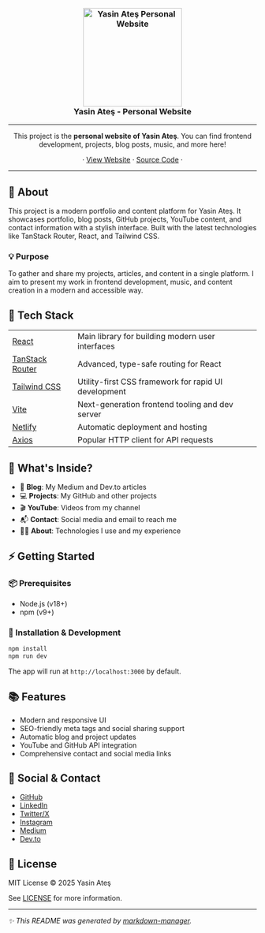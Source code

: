 <h3 align="center">
  <br />
  <a href="https://yasinates.com/"><img src="https://yasinates.com/yasin-ates-hakkimda.jpg" alt="Yasin Ateş Personal Website" width="200" /></a>
  <br />
  Yasin Ateş - Personal Website
  <br />
</h3>

<hr />

<p align="center">This project is the <b>personal website of Yasin Ateş</b>. You can find frontend development, projects, blog posts, music, and more here!</p>

<p align="center">
  · <a href="https://yasinates.com/">View Website</a> ·
  <a href="https://github.com/yasinatesim/yasinates.com">Source Code</a> ·
</p>

---

## 📖 About

This project is a modern portfolio and content platform for Yasin Ateş. It showcases portfolio, blog posts, GitHub projects, YouTube content, and contact information with a stylish interface. Built with the latest technologies like TanStack Router, React, and Tailwind CSS.

### 💡 Purpose

To gather and share my projects, articles, and content in a single platform. I aim to present my work in frontend development, music, and content creation in a modern and accessible way.

## 🚀 Tech Stack

<table>
<tr>
  <td><a href="https://react.dev/">React</a></td>
  <td>Main library for building modern user interfaces</td>
</tr>
<tr>
  <td><a href="https://tanstack.com/router">TanStack Router</a></td>
  <td>Advanced, type-safe routing for React</td>
</tr>
<tr>
  <td><a href="https://tailwindcss.com/">Tailwind CSS</a></td>
  <td>Utility-first CSS framework for rapid UI development</td>
</tr>
<tr>
  <td><a href="https://vitejs.dev/">Vite</a></td>
  <td>Next-generation frontend tooling and dev server</td>
</tr>
<tr>
  <td><a href="https://netlify.com/">Netlify</a></td>
  <td>Automatic deployment and hosting</td>
</tr>
<tr>
  <td><a href="https://axios-http.com/">Axios</a></td>
  <td>Popular HTTP client for API requests</td>
</tr>
</table>

## 🧐 What's Inside?

- 📝 **Blog**: My Medium and Dev.to articles
- 💻 **Projects**: My GitHub and other projects
- 🎬 **YouTube**: Videos from my channel
- 📬 **Contact**: Social media and email to reach me
- 👨‍💻 **About**: Technologies I use and my experience

## ⚡️ Getting Started

### 📦 Prerequisites

- Node.js (v18+)
- npm (v9+)

### 🚀 Installation & Development

```sh
npm install
npm run dev
```

The app will run at `http://localhost:3000` by default.

## 📚 Features

- Modern and responsive UI
- SEO-friendly meta tags and social sharing support
- Automatic blog and project updates
- YouTube and GitHub API integration
- Comprehensive contact and social media links

## 🔗 Social & Contact

- [GitHub](https://github.com/yasinatesim)
- [LinkedIn](https://linkedin.com/in/yasinatesim)
- [Twitter/X](https://twitter.com/yasinatesim)
- [Instagram](https://instagram.com/yasinatesim)
- [Medium](https://medium.com/@yasinatesim)
- [Dev.to](https://dev.to/yasinatesim)

## 🔑 License

MIT License © 2025 Yasin Ateş

See [LICENSE](./LICENSE) for more information.

---

_✨ This README was generated by [markdown-manager](https://github.com/yasinatesim/markdown-manager)._
